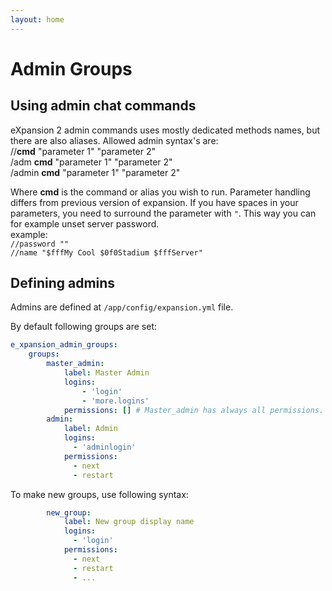 ```yaml
---
layout: home
---
```


# Admin Groups

## Using admin chat commands

eXpansion 2 admin commands uses mostly dedicated methods names, but there are also aliases.
Allowed admin syntax's are:<br> 
//**cmd** "parameter 1" "parameter 2"<br>
/adm **cmd** "parameter 1" "parameter 2"<br>
/admin **cmd** "parameter 1" "parameter 2"<br>

Where **cmd** is the command or alias you wish to run.
Parameter handling differs from previous version of expansion.
If you have spaces in your parameters, you need to surround the parameter with `"`.
This way you can for example unset server password.<br>
example:<br>
``//password ""``<br>
``//name "$fffMy Cool $0f0Stadium $fffServer"``<br>

## Defining admins

Admins are defined at `/app/config/expansion.yml` file.

By default following groups are set:

```yaml
e_xpansion_admin_groups:
    groups:
        master_admin:
            label: Master Admin
            logins:
                - 'login'
                - 'more.logins'
            permissions: [] # Master_admin has always all permissions.
        admin:
            label: Admin
            logins:
              - 'adminlogin'
            permissions:
              - next
              - restart       
```

To make new groups, use following syntax:

```yaml
        new_group:
            label: New group display name
            logins:
              - 'login'
            permissions:
              - next
              - restart
              - ...       
```
